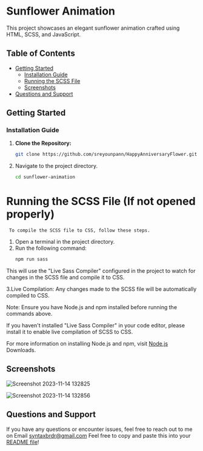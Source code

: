 # Sunflower Animation

This project showcases an elegant sunflower animation crafted using HTML, SCSS, and JavaScript.

## Table of Contents
- [Getting Started](#getting-started)
  - [Installation Guide](#installation-guide)
  - [Running the SCSS File](#running-the-scss-file)
  - [Screenshots](#screenshots)
- [Questions and Support](#questions-and-support)

## Getting Started

### Installation Guide
1. **Clone the Repository:**
   ```bash
   git clone https://github.com/sreyounpann/HappyAnniversaryFlower.git

1. Navigate to the project directory.
   ```bash
   cd sunflower-animation
   
 # Running the SCSS File (If not opened properly)
     To compile the SCSS file to CSS, follow these steps.
1. Open a terminal in the project directory.
2. Run the following command:
     ```bash
   npm run sass
     
This will use the "Live Sass Compiler" configured in the project to watch for changes in the SCSS file and compile it to CSS.

3.Live Compilation: 
Any changes made to the SCSS file will be automatically compiled to CSS.

Note: Ensure you have Node.js and npm installed before running the commands above.

If you haven't installed "Live Sass Compiler" in your code editor, please install it to enable live compilation of SCSS to CSS.

For more information on installing Node.js and npm, visit [Node.js](https://nodejs.org/en/) Downloads.

## Screenshots
![Screenshot 2023-11-14 132825](https://github.com/sreyounpann/HappyAnniversaryFlower/assets/83297826/6391701d-7f5c-4671-bde0-05726ca08085)

  ![Screenshot 2023-11-14 132856](https://github.com/sreyounpann/HappyAnniversaryFlower/assets/83297826/8c052831-cf84-49e1-8c03-86f758389c07)


## Questions and Support
If you have any questions or encounter issues, feel free to reach out to me on Email syntaxbrdr@gmail.com
    Feel free to copy and paste this into your [README file](README.md)!



   
